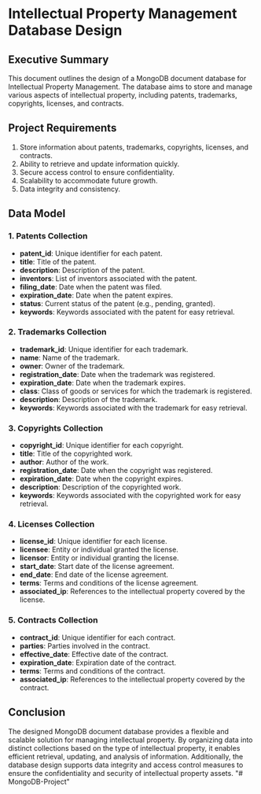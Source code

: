 # Intellectual Property Management Database Design

## Executive Summary
This document outlines the design of a MongoDB document database for Intellectual Property Management. The database aims to store and manage various aspects of intellectual property, including patents, trademarks, copyrights, licenses, and contracts.

## Project Requirements
1. Store information about patents, trademarks, copyrights, licenses, and contracts.
2. Ability to retrieve and update information quickly.
3. Secure access control to ensure confidentiality.
4. Scalability to accommodate future growth.
5. Data integrity and consistency.

## Data Model
### 1. Patents Collection
- **patent_id**: Unique identifier for each patent.
- **title**: Title of the patent.
- **description**: Description of the patent.
- **inventors**: List of inventors associated with the patent.
- **filing_date**: Date when the patent was filed.
- **expiration_date**: Date when the patent expires.
- **status**: Current status of the patent (e.g., pending, granted).
- **keywords**: Keywords associated with the patent for easy retrieval.

### 2. Trademarks Collection
- **trademark_id**: Unique identifier for each trademark.
- **name**: Name of the trademark.
- **owner**: Owner of the trademark.
- **registration_date**: Date when the trademark was registered.
- **expiration_date**: Date when the trademark expires.
- **class**: Class of goods or services for which the trademark is registered.
- **description**: Description of the trademark.
- **keywords**: Keywords associated with the trademark for easy retrieval.

### 3. Copyrights Collection
- **copyright_id**: Unique identifier for each copyright.
- **title**: Title of the copyrighted work.
- **author**: Author of the work.
- **registration_date**: Date when the copyright was registered.
- **expiration_date**: Date when the copyright expires.
- **description**: Description of the copyrighted work.
- **keywords**: Keywords associated with the copyrighted work for easy retrieval.

### 4. Licenses Collection
- **license_id**: Unique identifier for each license.
- **licensee**: Entity or individual granted the license.
- **licensor**: Entity or individual granting the license.
- **start_date**: Start date of the license agreement.
- **end_date**: End date of the license agreement.
- **terms**: Terms and conditions of the license agreement.
- **associated_ip**: References to the intellectual property covered by the license.

### 5. Contracts Collection
- **contract_id**: Unique identifier for each contract.
- **parties**: Parties involved in the contract.
- **effective_date**: Effective date of the contract.
- **expiration_date**: Expiration date of the contract.
- **terms**: Terms and conditions of the contract.
- **associated_ip**: References to the intellectual property covered by the contract.

## Conclusion
The designed MongoDB document database provides a flexible and scalable solution for managing intellectual property. By organizing data into distinct collections based on the type of intellectual property, it enables efficient retrieval, updating, and analysis of information. Additionally, the database design supports data integrity and access control measures to ensure the confidentiality and security of intellectual property assets.
"# MongoDB-Project" 
